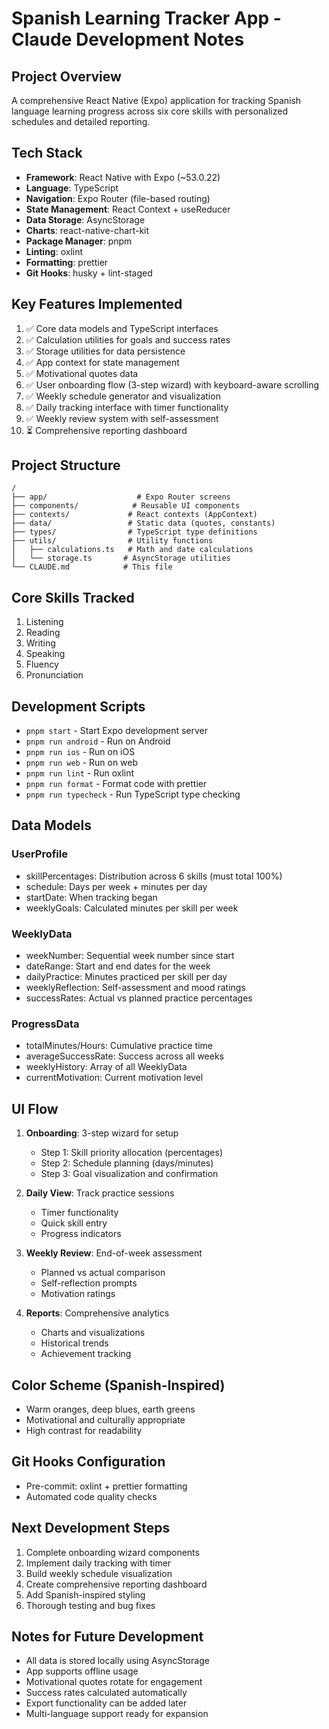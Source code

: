 # Spanish Learning Tracker App - Claude Development Notes

## Project Overview
A comprehensive React Native (Expo) application for tracking Spanish language learning progress across six core skills with personalized schedules and detailed reporting.

## Tech Stack
- **Framework**: React Native with Expo (~53.0.22)
- **Language**: TypeScript
- **Navigation**: Expo Router (file-based routing)
- **State Management**: React Context + useReducer
- **Data Storage**: AsyncStorage
- **Charts**: react-native-chart-kit
- **Package Manager**: pnpm
- **Linting**: oxlint
- **Formatting**: prettier
- **Git Hooks**: husky + lint-staged

## Key Features Implemented
1. ✅ Core data models and TypeScript interfaces
2. ✅ Calculation utilities for goals and success rates
3. ✅ Storage utilities for data persistence
4. ✅ App context for state management
5. ✅ Motivational quotes data
6. ✅ User onboarding flow (3-step wizard) with keyboard-aware scrolling
7. ✅ Weekly schedule generator and visualization
8. ✅ Daily tracking interface with timer functionality
9. ✅ Weekly review system with self-assessment
10. ⏳ Comprehensive reporting dashboard

## Project Structure
```
/
├── app/                    # Expo Router screens
├── components/            # Reusable UI components
├── contexts/             # React contexts (AppContext)
├── data/                 # Static data (quotes, constants)
├── types/                # TypeScript type definitions
├── utils/                # Utility functions
│   ├── calculations.ts   # Math and date calculations
│   └── storage.ts       # AsyncStorage utilities
└── CLAUDE.md            # This file
```

## Core Skills Tracked
1. Listening
2. Reading  
3. Writing
4. Speaking
5. Fluency
6. Pronunciation

## Development Scripts
- `pnpm start` - Start Expo development server
- `pnpm run android` - Run on Android
- `pnpm run ios` - Run on iOS
- `pnpm run web` - Run on web
- `pnpm run lint` - Run oxlint
- `pnpm run format` - Format code with prettier
- `pnpm run typecheck` - Run TypeScript type checking

## Data Models

### UserProfile
- skillPercentages: Distribution across 6 skills (must total 100%)
- schedule: Days per week + minutes per day
- startDate: When tracking began
- weeklyGoals: Calculated minutes per skill per week

### WeeklyData
- weekNumber: Sequential week number since start
- dateRange: Start and end dates for the week
- dailyPractice: Minutes practiced per skill per day
- weeklyReflection: Self-assessment and mood ratings
- successRates: Actual vs planned practice percentages

### ProgressData
- totalMinutes/Hours: Cumulative practice time
- averageSuccessRate: Success across all weeks
- weeklyHistory: Array of all WeeklyData
- currentMotivation: Current motivation level

## UI Flow
1. **Onboarding**: 3-step wizard for setup
   - Step 1: Skill priority allocation (percentages)
   - Step 2: Schedule planning (days/minutes)
   - Step 3: Goal visualization and confirmation

2. **Daily View**: Track practice sessions
   - Timer functionality
   - Quick skill entry
   - Progress indicators

3. **Weekly Review**: End-of-week assessment
   - Planned vs actual comparison
   - Self-reflection prompts
   - Motivation ratings

4. **Reports**: Comprehensive analytics
   - Charts and visualizations
   - Historical trends
   - Achievement tracking

## Color Scheme (Spanish-Inspired)
- Warm oranges, deep blues, earth greens
- Motivational and culturally appropriate
- High contrast for readability

## Git Hooks Configuration
- Pre-commit: oxlint + prettier formatting
- Automated code quality checks

## Next Development Steps
1. Complete onboarding wizard components
2. Implement daily tracking with timer
3. Build weekly schedule visualization
4. Create comprehensive reporting dashboard
5. Add Spanish-inspired styling
6. Thorough testing and bug fixes

## Notes for Future Development
- All data is stored locally using AsyncStorage
- App supports offline usage
- Motivational quotes rotate for engagement
- Success rates calculated automatically
- Export functionality can be added later
- Multi-language support ready for expansion